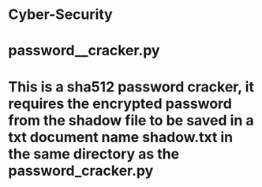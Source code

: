 # Cyber-Security


# password__cracker.py
# This is a sha512 password cracker, it requires the encrypted password from the shadow file to be saved in a txt document name shadow.txt in the same directory as the password_cracker.py

